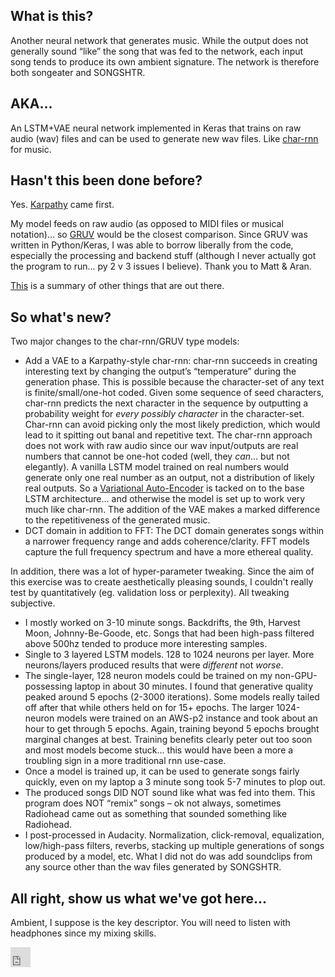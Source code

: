 ## What is this?
Another neural network that generates music.  While the output does not generally sound “like” the song that was fed to the network, each input song tends to produce its own ambient signature.  The network is therefore both songeater and SONGSHTR.

## AKA...
An LSTM+VAE neural network implemented in Keras that trains on raw audio (wav) files and can be used to generate new wav files. Like [char-rnn](https://github.com/karpathy/char-rnn) for music.

## Hasn't this been done before?
Yes.  [Karpathy](http://karpathy.github.io/2015/05/21/rnn-effectiveness/) came first.  

My model feeds on raw audio (as opposed to MIDI files or musical notation)… so [GRUV](https://github.com/MattVitelli/GRUV) would be the closest comparison.  Since GRUV was written in Python/Keras, I was able to borrow liberally from the code, especially the processing and backend stuff (although I never actually got the program to run... py 2 v 3 issues I believe).  Thank you to Matt & Aran.

[This](http://www.asimovinstitute.org/analyzing-deep-learning-tools-music/) is a summary of other things that are out there.

## So what's new?
Two major changes to the char-rnn/GRUV type models:
- Add a VAE to a Karpathy-style char-rnn: char-rnn succeeds in creating interesting text by changing the output’s “temperature” during the generation phase.  This is possible because the character-set of any text is finite/small/one-hot coded.  Given some sequence of seed characters, char-rnn predicts the next character in the sequence by outputting a probability weight for _every possibly character_ in the character-set.  Char-rnn can avoid picking only the most likely prediction, which would lead to it spitting out banal and repetitive text.  The char-rnn approach does not work with raw audio since our wav input/outputs are real numbers that cannot be one-hot coded (well, they _can_… but not elegantly).  A vanilla LSTM model trained on real numbers would generate only one real number as an output, not a distribution of likely real outputs.  So a [Variational Auto-Encoder](https://blog.keras.io/building-autoencoders-in-keras.html) is tacked on to the base LSTM architecture… and otherwise the model is set up to work very much like char-rnn.  The addition of the VAE makes a marked difference to the repetitiveness of the generated music.
- DCT domain in addition to FFT: The DCT domain generates songs within a narrower frequency range and adds coherence/clarity.  FFT models capture the full frequency spectrum and have a more ethereal quality.

In addition, there was a lot of hyper-parameter tweaking.  Since the aim of this exercise was to create aesthetically pleasing sounds, I couldn't really test by quantitatively (eg. validation loss or perplexity).  All tweaking subjective.
- I mostly worked on 3-10 minute songs.  Backdrifts, the 9th, Harvest Moon, Johnny-Be-Goode, etc.  Songs that had been high-pass filtered above 500hz tended to produce more interesting samples.
- Single to 3 layered LSTM models.  128 to 1024 neurons per layer. More neurons/layers produced results that were _different_ not _worse_.
- The single-layer, 128 neuron models could be trained on my non-GPU-possessing laptop in about 30 minutes.  I found that generative quality peaked around 5 epochs (2-3000 iterations).  Some models really tailed off after that while others held on for 15+ epochs.  The larger 1024-neuron models were trained on an AWS-p2 instance and took about an hour to get through 5 epochs.   Again, training beyond 5 epochs brought marginal changes at best.  Training benefits clearly peter out too soon and most models become stuck... this would have been a more a troubling sign in a more traditional rnn use-case.
- Once a model is trained up, it can be used to generate songs fairly quickly, even on my laptop a 3 minute song took 5-7 minutes to plop out.
- The produced songs DID NOT sound like what was fed into them.  This program does NOT “remix” songs – ok not always, sometimes Radiohead came out as something that sounded something like Radiohead.
- I post-processed in Audacity.  Normalization, click-removal, equalization, low/high-pass filters, reverbs, stacking up multiple generations of songs produced by a model, etc.  What I did not do was add soundclips from any source other than the wav files generated by SONGSHTR.

## All right, show us what we've got here...
Ambient, I suppose is the key descriptor.  You will need to listen with headphones since my mixing skills.

<iframe allowtransparency="true" scrolling="no" frameborder="no" src="https://w.soundcloud.com/icon/?url=http%3A%2F%2Fsoundcloud.com%2Fthe-bugle%2Fbugle-179-playas-gon-play&color=orange_white&size=32" style="width: 32px; height: 32px;"></iframe>
